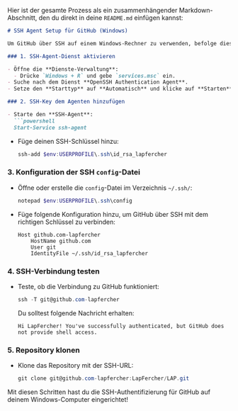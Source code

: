 Hier ist der gesamte Prozess als ein zusammenhängender Markdown-Abschnitt, den du direkt in deine `README.md` einfügen kannst:

```markdown
# SSH Agent Setup für GitHub (Windows)

Um GitHub über SSH auf einem Windows-Rechner zu verwenden, befolge diese Schritte:

### 1. SSH-Agent-Dienst aktivieren

- Öffne die **Dienste-Verwaltung**:
  - Drücke `Windows + R` und gebe `services.msc` ein.
- Suche nach dem Dienst **OpenSSH Authentication Agent**.
- Setze den **Starttyp** auf **Automatisch** und klicke auf **Starten**.

### 2. SSH-Key dem Agenten hinzufügen

- Starte den **SSH-Agent**:
  ```powershell
  Start-Service ssh-agent
  ```
- Füge deinen SSH-Schlüssel hinzu:
  ```powershell
  ssh-add $env:USERPROFILE\.ssh\id_rsa_lapfercher
  ```

### 3. Konfiguration der SSH `config`-Datei

- Öffne oder erstelle die `config`-Datei im Verzeichnis `~/.ssh/`:
  ```powershell
  notepad $env:USERPROFILE\.ssh\config
  ```
- Füge folgende Konfiguration hinzu, um GitHub über SSH mit dem richtigen Schlüssel zu verbinden:
  ```plaintext
  Host github.com-lapfercher
      HostName github.com
      User git
      IdentityFile ~/.ssh/id_rsa_lapfercher
  ```

### 4. SSH-Verbindung testen

- Teste, ob die Verbindung zu GitHub funktioniert:
  ```powershell
  ssh -T git@github.com-lapfercher
  ```
  Du solltest folgende Nachricht erhalten:
  ```plaintext
  Hi LapFercher! You've successfully authenticated, but GitHub does not provide shell access.
  ```

### 5. Repository klonen

- Klone das Repository mit der SSH-URL:
  ```powershell
  git clone git@github.com-lapfercher:LapFercher/LAP.git
  ```

Mit diesen Schritten hast du die SSH-Authentifizierung für GitHub auf deinem Windows-Computer eingerichtet!
```
